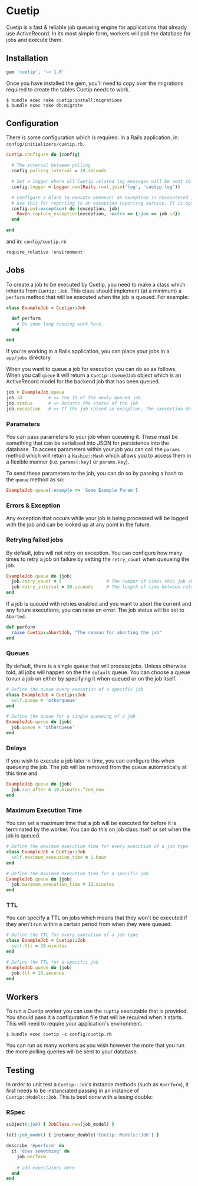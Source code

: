 # Cuetip

Cuetip is a fast & reliable job queueing engine for applications that already use ActiveRecord. In its most simple form, workers will poll the database for jobs and execute them.

## Installation

```ruby
gem 'cuetip', '~> 1.0'
```

Once you have installed the gem, you'll need to copy over the migrations required to create the tables Cuetip needs to work.

```
$ bundle exec rake cuetip:install:migrations
$ bundle exec rake db:migrate
```

## Configuration

There is some configuration which is required. In a Rails application, in: `config/initializers/cuetip.rb`.

```ruby
Cuetip.configure do |config|

  # The interval between polling
  config.polling_interval = 10.seconds

  # Set a logger where all Cuetip related log messages will be sent to. By default, they will go to STDOUT.
  config.logger = Logger.new(Rails.root.join('log', 'cuetip.log'))

  # Configure a block to execute whenever an exception is encountered in a job. You might
  # use this for reporting to an exception reporting service. It is optional.
  config.on(:exception) do |exception, job|
    Raven.capture_exception(exception, :extra => {:job => job.id})
  end

end
```

and in: `config/cuetip.rb`

```
require_relative 'environment'
```

## Jobs

To create a job to be executed by Cuetip, you need to make a class which inherits from `Cuetip::Job`. This class should implement (at a minimum) a `perform` method that will be executed when the job is queued. For example:

```ruby
class ExampleJob < Cuetip::Job

  def perform
    # Do some long running work here.
  end

end
```

If you're working in a Rails application, you can place your jobs in a `app/jobs` directory.

When you want to queue a job for execution you can do so as follows. When you call `queue` it will return a `Cuetip::QueuedJob` object which is an ActiveRecord model for the backend job that has been queued.

```ruby
job = ExampleJob.queue
job.id          # => The ID of the newly queued job.
job.status      # => Returns the status of the job
job.exception   # => If the job raised an exception, the exeception details will be available here.
```

### Parameters

You can pass parameters to your job when queueing it. These must be something that can be serialised into JSON for persistence into the database. To access parameters within your job you can call the `params` method which will return a `Hashie::Mash` which allows you to access them in a flexible manner (i.e. `params[:key]` or `params.key`).

To send these parameters to the job, you can do so by passing a hash to the `queue` method as so:

```ruby
ExampleJob.queue(:example => 'Some Example Param')
```

### Errors & Exception

Any exception that occurs while your job is being processed will be logged with the job and can be looked up at any point in the future.

### Retrying failed jobs

By default, jobs will not retry on exception. You can configure how many times to retry a job on failure by setting the `retry_count` when queueing the job.

```ruby
ExampleJob.queue do |job|
  job.retry_count = 5                 # The number of times this job should be tried before giving up
  job.retry_interval = 30.seconds     # The length of time between retries
end
```

If a job is queued with retries enabled and you want to abort the current and any future executions, you can raise an error. The job status will be set to `Aborted`.

```ruby
def perform
  raise Cuetip::AbortJob, "The reason for aborting the job"
end
```

### Queues

By default, there is a single queue that will process jobs. Unless otherwise told, all jobs will happen on the the `default` queue. You can choose a queue to run a job on either by specifying it when queued or on the job itself.

```ruby
# Define the queue every execution of a specific job
class ExampleJob < Cuetip::Job
  self.queue = 'otherqueue'
end

# Define the queue for a single queueing of a job
ExampleJob.queue do |job|
  job.queue = 'otherqueue'
end
```

### Delays

If you wish to execute a job later in time, you can configure this when queueing the job. The job will be removed from the queue automatically at this time and

```ruby
ExampleJob.queue do |job|
  job.run_after = 10.minutes.from_now
end
```

### Maximum Execution Time

You can set a maximum time that a job will be executed for before it is terminated by the worker. You can do this on job class itself or set when the job is queued.

```ruby
# Define the maximum execution time for every execution of a job type
class ExampleJob < Cuetip::Job
  self.maximum_execution_time = 1.hour
end

# Define the maximum execution time for a specific job
ExampleJob.queue do |job|
  job.maximum_execution_time = 12.minutes
end
```

### TTL

You can specify a TTL on jobs which means that they won't be executed if they aren't run within a certain period from when they were queued.

```ruby
# Define the TTL for every execution of a job type
class ExampleJob < Cuetip::Job
  self.ttl = 10.minutes
end

# Define the TTL for a specific job
ExampleJob.queue do |job|
  job.ttl = 10.seconds
end
```

## Workers

To run a Cuetip worker you can use the `cuptip` executable that is provided. You should pass it a configuration file that will be required when it starts. This will need to require your application's environment.

```
$ bundle exec cuetip -c config/cuetip.rb
```

You can run as many workers as you wish however the more that you run the more polling queries will be sent to your database.

## Testing

In order to unit test a `Cuetip::Job`'s instance methods (such as `#perform`), it first needs to be instanciated passing in an instance of `Cuetip::Models::Job`. This is best done with a tesing double:

### RSpec

```ruby
subject(:job) { JobClass.new(job_model) }

let(:job_model) { instance_double('Cuetip::Models::Job') }

describe '#perform' do
  it 'does something' do
    job.perform
    
    # add expectaions here
  end
end
```
